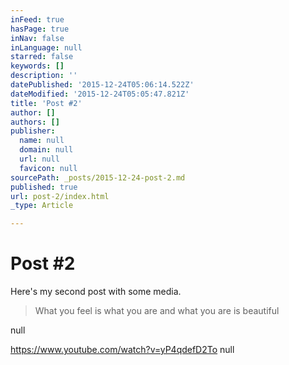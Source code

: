 ```yaml
---
inFeed: true
hasPage: true
inNav: false
inLanguage: null
starred: false
keywords: []
description: ''
datePublished: '2015-12-24T05:06:14.522Z'
dateModified: '2015-12-24T05:05:47.821Z'
title: 'Post #2'
author: []
authors: []
publisher:
  name: null
  domain: null
  url: null
  favicon: null
sourcePath: _posts/2015-12-24-post-2.md
published: true
url: post-2/index.html
_type: Article

---
```

# Post \#2

Here's my second post with some media.

> What you feel is what you are and what you are is beautiful

null

https://www.youtube.com/watch?v=yP4qdefD2To
null